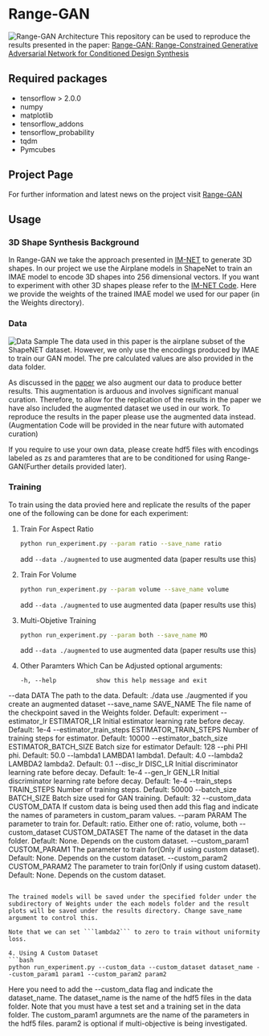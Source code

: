 # Range-GAN
![Range-GAN Architecture](https://github.com/ahnobari/Range-GAN/blob/main/Images/Range-GAN.png?raw=true)
This repository can be used to reproduce the results presented in the paper: [Range-GAN: Range-Constrained Generative Adversarial Network for Conditioned Design Synthesis](https://arxiv.org/abs/2103.06230)

## Required packages

- tensorflow > 2.0.0
- numpy
- matplotlib
- tensorflow_addons
- tensorflow_probability
- tqdm
- Pymcubes

## Project Page
For further information and latest news on the project visit [Range-GAN](https://decode.mit.edu/projects/rangegan/)

## Usage

### 3D Shape Synthesis Background
In Range-GAN we take the approach presented in [IM-NET](https://arxiv.org/abs/1812.02822) to generate 3D shapes. In our project we use the Airplane models in ShapeNet to train an IMAE model to encode 3D shapes into 256 dimensional vectors. If you want to experiment with other 3D shapes please refer to the [IM-NET Code](https://github.com/czq142857/IM-NET). Here we provide the weights of the trained IMAE model we used for our paper (in the Weights directory).

### Data
![Data Sample](https://github.com/ahnobari/Range-GAN/blob/main/Images/data.png?raw=true)
The data used in this paper is the airplane subset of the ShapeNET dataset. However, we only use the encodings produced by IMAE to train our GAN model. The pre calculated values are also provided in the data folder.

As discussed in the [paper](https://arxiv.org/abs/1812.02822) we also augment our data to produce better results. This augmentation is arduous and involves significant manual curation. Therefore, to allow for the replication of the results in the paper we have also included the augmented dataset we used in our work. To reproduce the results in the paper please use the augmented data instead. (Augmentation Code will be provided in the near future with automated curation)

If you require to use your own data, please create hdf5 files with encodings labeled as zs and paramteres that are to be conditioned for using Range-GAN(Further details provided later).

### Training
To train using the data provied here and replicate the results of the paper one of the following can be done for each experiment:

1. Train For Aspect Ratio
   ```bash
   python run_experiment.py --param ratio --save_name ratio
   ```
   add ```--data ./augmented``` to use augmented data (paper results use this)
2. Train For Volume
   ```bash
   python run_experiment.py --param volume --save_name volume
   ```
   add ```--data ./augmented``` to use augmented data (paper results use this)
3. Multi-Objetive Training
   ```bash
   python run_experiment.py --param both --save_name MO
   ```
   add ```--data ./augmented``` to use augmented data (paper results use this)
4. Other Paramters Which Can be Adjusted
   optional arguments:

   ```
   -h, --help           show this help message and exit
  --data DATA           The path to the data. Default: ./data use ./augmented if you create an augmented dataset
  --save_name SAVE_NAME The file name of the checkpoint saved in the Weights folder. Default: experiment
  --estimator_lr ESTIMATOR_LR   Initial estimator learning rate before decay. Default: 1e-4
  --estimator_train_steps ESTIMATOR_TRAIN_STEPS Number of training steps for estimator. Default: 10000
  --estimator_batch_size ESTIMATOR_BATCH_SIZE   Batch size for estimator Default: 128
  --phi PHI             phi. Default: 50.0
  --lambda1 LAMBDA1     lambda1. Default: 4.0
  --lambda2 LAMBDA2     lambda2. Default: 0.1
  --disc_lr DISC_LR     Initial discriminator learning rate before decay. Default: 1e-4
  --gen_lr GEN_LR       Initial discriminator learning rate before decay. Default: 1e-4
  --train_steps TRAIN_STEPS Number of training steps. Default: 50000
  --batch_size BATCH_SIZE   Batch size used for GAN training. Default: 32
  --custom_data CUSTOM_DATA If custom data is being used then add this flag and indicate the names of parameters in custom_param values.
  --param PARAM         The parameter to train for. Default: ratio. Either one of: ratio, volume, both
  --custom_dataset CUSTOM_DATASET   The name of the dataset in the data folder. Default: None. Depends on the custom dataset.
  --custom_param1 CUSTOM_PARAM1 The parameter to train for(Only if using custom dataset). Default: None. Depends on the custom dataset.
  --custom_param2 CUSTOM_PARAM2 The parameter to train for(Only if using custom dataset). Default: None. Depends on the custom dataset.
   ```

   The trained models will be saved under the specified folder under the subdirectory of Weights under the each models folder and the result plots will be saved under the results directory. Change save_name argument to control this.
   
   Note that we can set ```lambda2``` to zero to train without uniformity loss.

4. Using A Custom Dataset
   ```bash
   python run_experiment.py --custom_data --custom_dataset dataset_name --custom_param1 param1 --custom_param2 param2
   ```
   Here you need to add the --custom_data flag and indicate the dataset_name. The dataset_name is the name of the hdf5 files in the data folder. Note that you must have a test set and a training set in the data folder. The custom_param1 argumnets are the name of the parameters in the hdf5 files. param2 is optional if multi-objective is being investigated.